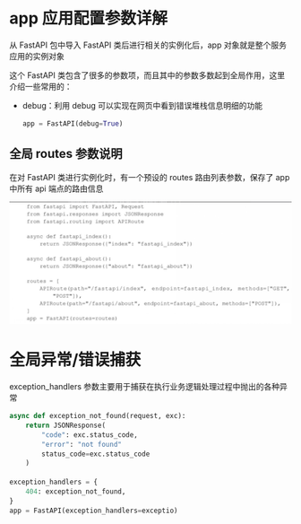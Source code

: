 # app 应用配置参数详解

从 FastAPI 包中导入 FastAPI 类后进行相关的实例化后，app 对象就是整个服务应用的实例对象

这个 FastAPI 类包含了很多的参数项，而且其中的参数多数起到全局作用，这里介绍一些常用的：

- debug：利用 debug 可以实现在网页中看到错误堆栈信息明细的功能

  ```python
  app = FastAPI(debug=True)
  ```

  

## 全局 routes 参数说明

在对 FastAPI 类进行实例化时，有一个预设的 routes 路由列表参数，保存了 app 中所有 api 端点的路由信息

![image-20240318225413468](assets/image-20240318225413468.png)

# 全局异常/错误捕获

exception_handlers 参数主要用于捕获在执行业务逻辑处理过程中抛出的各种异常

```python
async def exception_not_found(request, exc):
    return JSONResponse(
    	"code": exc.status_code,
        "error": "not found"
        status_code=exc.status_code
    )

exception_handlers = {
    404: exception_not_found,
}
app = FastAPI(exception_handlers=exceptio)
```

